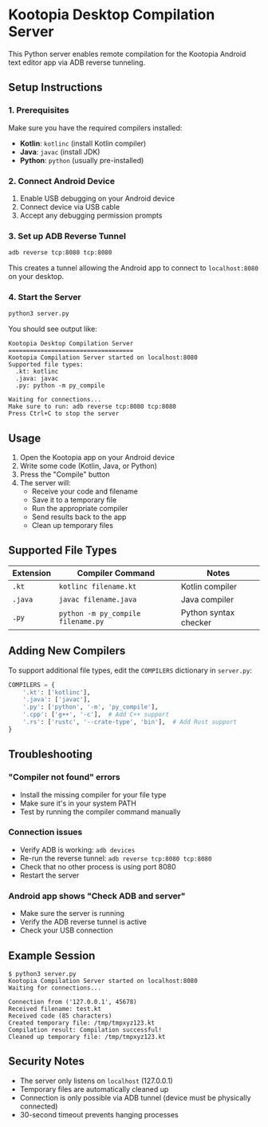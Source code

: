# Kootopia Desktop Compilation Server

This Python server enables remote compilation for the Kootopia Android text editor app via ADB reverse tunneling.

## Setup Instructions

### 1. Prerequisites
Make sure you have the required compilers installed:
- **Kotlin**: `kotlinc` (install Kotlin compiler)
- **Java**: `javac` (install JDK)
- **Python**: `python` (usually pre-installed)

### 2. Connect Android Device
1. Enable USB debugging on your Android device
2. Connect device via USB cable
3. Accept any debugging permission prompts

### 3. Set up ADB Reverse Tunnel
```bash
adb reverse tcp:8080 tcp:8080
```
This creates a tunnel allowing the Android app to connect to `localhost:8080` on your desktop.

### 4. Start the Server
```bash
python3 server.py
```

You should see output like:
```
Kootopia Desktop Compilation Server
===================================
Kootopia Compilation Server started on localhost:8080
Supported file types:
  .kt: kotlinc
  .java: javac
  .py: python -m py_compile

Waiting for connections...
Make sure to run: adb reverse tcp:8080 tcp:8080
Press Ctrl+C to stop the server
```

## Usage

1. Open the Kootopia app on your Android device
2. Write some code (Kotlin, Java, or Python)
3. Press the "Compile" button
4. The server will:
   - Receive your code and filename
   - Save it to a temporary file
   - Run the appropriate compiler
   - Send results back to the app
   - Clean up temporary files

## Supported File Types

| Extension | Compiler Command | Notes |
|-----------|------------------|-------|
| `.kt` | `kotlinc filename.kt` | Kotlin compiler |
| `.java` | `javac filename.java` | Java compiler |
| `.py` | `python -m py_compile filename.py` | Python syntax checker |

## Adding New Compilers

To support additional file types, edit the `COMPILERS` dictionary in `server.py`:

```python
COMPILERS = {
    '.kt': ['kotlinc'],
    '.java': ['javac'],
    '.py': ['python', '-m', 'py_compile'],
    '.cpp': ['g++', '-c'],  # Add C++ support
    '.rs': ['rustc', '--crate-type', 'bin'],  # Add Rust support
}
```

## Troubleshooting

### "Compiler not found" errors
- Install the missing compiler for your file type
- Make sure it's in your system PATH
- Test by running the compiler command manually

### Connection issues
- Verify ADB is working: `adb devices`
- Re-run the reverse tunnel: `adb reverse tcp:8080 tcp:8080`
- Check that no other process is using port 8080
- Restart the server

### Android app shows "Check ADB and server"
- Make sure the server is running
- Verify the ADB reverse tunnel is active
- Check your USB connection

## Example Session

```
$ python3 server.py
Kootopia Compilation Server started on localhost:8080
Waiting for connections...

Connection from ('127.0.0.1', 45678)
Received filename: test.kt
Received code (85 characters)
Created temporary file: /tmp/tmpxyz123.kt
Compilation result: Compilation successful!
Cleaned up temporary file: /tmp/tmpxyz123.kt
```

## Security Notes

- The server only listens on `localhost` (127.0.0.1)
- Temporary files are automatically cleaned up
- Connection is only possible via ADB tunnel (device must be physically connected)
- 30-second timeout prevents hanging processes
